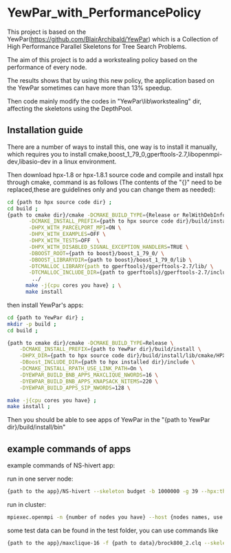 # YewPar_with_PerformancePolicy

This project is based on the YewPar(https://github.com/BlairArchibald/YewPar) which is a Collection of High Performance Parallel Skeletons for Tree Search Problems.

The aim of this project is to add a workstealing policy based on the performance of every node.

The results shows that by using this new policy, the application based on the YewPar sometimes can have more than 13% speedup.

Then code mainly modify the codes in "YewPar\lib\workstealing" dir, affecting the skeletons using the DepthPool.

## Installation guide

There are a number of ways to install this, 
one way is to install it manually, 
which requires you to install cmake,boost_1_79_0,gperftools-2.7,libopenmpi-dev,libasio-dev in a linux environment.

Then download hpx-1.8 or hpx-1.8.1 source code and compile and install hpx through cmake, 
command is as follows (The contents of the "\{\}" need to be replaced,these are guidelines only and you can change them as needed):

```bash
cd {path to hpx source code dir} ;
cd build ;
{path to cmake dir}/cmake -DCMAKE_BUILD_TYPE={Release or RelWithDebInfo} \
       -DCMAKE_INSTALL_PREFIX={path to hpx source code dir}/build/install \
       -DHPX_WITH_PARCELPORT_MPI=ON \
       -DHPX_WITH_EXAMPLES=OFF \
       -DHPX_WITH_TESTS=OFF  \
       -DHPX_WITH_DISABLED_SIGNAL_EXCEPTION_HANDLERS=TRUE \
       -DBOOST_ROOT={path to boost}/boost_1_79_0/ \
       -DBOOST_LIBRARYDIR={path to boost}/boost_1_79_0/lib \
       -DTCMALLOC_LIBRARY{path to gperftools}/gperftools-2.7/lib/ \
       -DTCMALLOC_INCLUDE_DIR={path to gperftools}/gperftools-2.7/include \
        ../
	  make -j{cpu cores you have} ; \
	  make install
```

then install YewPar's apps:

```bash
cd {path to YewPar dir} ;
mkdir -p build ;
cd build ;

{path to cmake dir}/cmake -DCMAKE_BUILD_TYPE=Release \
    -DCMAKE_INSTALL_PREFIX={path to YewPar dir}/build/install \
    -DHPX_DIR={path to hpx source code dir}/build/install/lib/cmake/HPX \
    -DBoost_INCLUDE_DIR={path to hpx installed dir}/include \
    -DCMAKE_INSTALL_RPATH_USE_LINK_PATH=On \
    -DYEWPAR_BUILD_BNB_APPS_MAXCLIQUE_NWORDS=16 \
    -DYEWPAR_BUILD_BNB_APPS_KNAPSACK_NITEMS=220 \
    -DYEWPAR_BUILD_APPS_SIP_NWORDS=128 \

make -j{cpu cores you have} ;
make install ;
```
Then you should be able to see apps of YewPar in the "{path to YewPar dir}/build/install/bin"

## example commands of apps

example commands of NS-hivert app:

run in one server node:

```bash
{path to the app}/NS-hivert --skeleton budget -b 1000000 -g 39 --hpx:threads {cores you want to use}
```

run in cluster:

```bash
mpiexec.openmpi -n {number of nodes you have} --host {nodes names, use comma apart} {path to the app}/NS-hivert --skeleton budget -b 1000000 -g 39 --hpx:threads {cores you want to use per node}
```

some test data can be found in the test folder, you can use commands like
```bash
{path to the app}/maxclique-16 -f {path to data}/brock800_2.clq --skeleton depthbounded -d 2 --hpx:threads {cores you want to use}
```